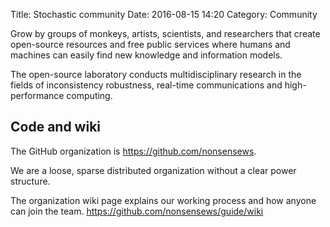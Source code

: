 Title: Stochastic community
Date: 2016-08-15 14:20
Category: Community

Grow by groups of monkeys, artists, scientists, and researchers that create open-source resources and free public services where humans and machines can easily find new knowledge and information models.

The open-source laboratory conducts multidisciplinary research in the fields of inconsistency robustness, real-time communications and high-performance computing.

## Code and wiki

The GitHub organization is https://github.com/nonsensews.

We are a loose, sparse distributed organization without a clear power structure.

The organization wiki page explains our working process and how anyone can join the team. https://github.com/nonsensews/guide/wiki